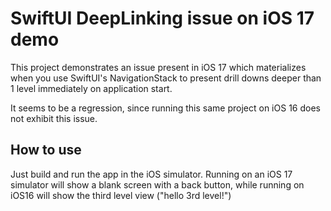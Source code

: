 # SwiftUI DeepLinking issue on iOS 17 demo
This project demonstrates an issue present in iOS 17 which materializes when you use SwiftUI's NavigationStack to present drill downs deeper than 1 level immediately on application start.

It seems to be a regression, since running this same project on iOS 16 does not exhibit this issue.

## How to use
Just build and run the app in the iOS simulator. Running on an iOS 17 simulator will show a blank screen with a back button, while running on iOS16 will show the third level view ("hello 3rd level!")